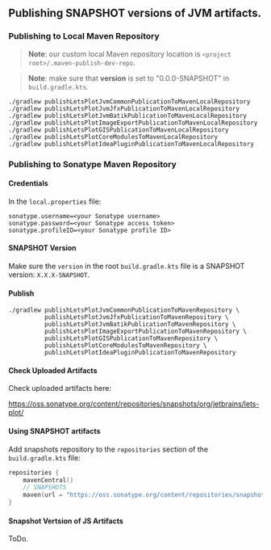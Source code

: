 ## Publishing SNAPSHOT versions of JVM artifacts.

### Publishing to Local Maven Repository

> **Note**: our custom local Maven repository location is `<project root>/.maven-publish-dev-repo`.

> **Note**: make sure that **version** is set to "0.0.0-SNAPSHOT" in `build.gradle.kts`.

```shell
./gradlew publishLetsPlotJvmCommonPublicationToMavenLocalRepository
./gradlew publishLetsPlotJvmJfxPublicationToMavenLocalRepository
./gradlew publishLetsPlotJvmBatikPublicationToMavenLocalRepository
./gradlew publishLetsPlotImageExportPublicationToMavenLocalRepository
./gradlew publishLetsPlotGISPublicationToMavenLocalRepository
./gradlew publishLetsPlotCoreModulesToMavenLocalRepository
./gradlew publishLetsPlotIdeaPluginPublicationToMavenLocalRepository

```

### Publishing to Sonatype Maven Repository

#### Credentials

In the `local.properties` file:
```properties
sonatype.username=<your Sonatype username>
sonatype.password=<your Sonatype access token>
sonatype.profileID=<your Sonatype profile ID>
```

#### SNAPSHOT Version

Make sure the `version` in the root `build.gradle.kts` file is a SNAPSHOT version: `X.X.X-SNAPSHOT`.

#### Publish

```shell
./gradlew publishLetsPlotJvmCommonPublicationToMavenRepository \
          publishLetsPlotJvmJfxPublicationToMavenRepository \
          publishLetsPlotJvmBatikPublicationToMavenRepository \
          publishLetsPlotImageExportPublicationToMavenRepository \
          publishLetsPlotGISPublicationToMavenRepository \
          publishLetsPlotCoreModulesToMavenRepository \
          publishLetsPlotIdeaPluginPublicationToMavenRepository
```

#### Check Uploaded Artifacts

Check uploaded artifacts here:

https://oss.sonatype.org/content/repositories/snapshots/org/jetbrains/lets-plot/
                
#### Using SNAPSHOT artifacts

Add snapshots repository to the `repositories` section of the `build.gradle.kts` file:

```kotlin
repositories {
    mavenCentral()
    // SNAPSHOTS
    maven(url = "https://oss.sonatype.org/content/repositories/snapshots")
}
```

#### Snapshot Vertsion of JS Artifacts
ToDo.